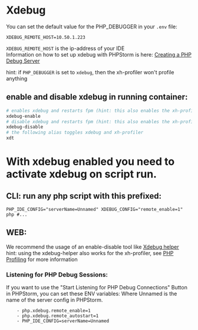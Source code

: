 # Xdebug

You can set the default value for the PHP_DEBUGGER in your `.env` file:
````env
XDEBUG_REMOTE_HOST=10.50.1.223
````

`XDEBUG_REMOTE_HOST` is the ip-address of your IDE <br />
Information on how to set up xdebug with PHPStorm is here: [Creating a PHP Debug Server](https://www.jetbrains.com/help/phpstorm/creating-a-php-debug-server-configuration.html)

hint: if `PHP_DEBUGGER` is set to `xdebug`, then the xh-profiler won't profile anything 

## enable and disable xdebug in running container:

````bash
# enables xdebug and restarts fpm (hint: this also enables the xh-profiler)
xdebug-enable
# disable xdebug and restarts fpm (hint: this also enables the xh-profiler)
xdebug-disable
# the following alias toggles xdebug and xh-profiler
xdt
````

# With xdebug enabled you need to activate xdebug on script run.

## CLI: run any php script with this prefixed:
````
PHP_IDE_CONFIG="serverName=Unnamed" XDEBUG_CONFIG="remote_enable=1" php #...
````

## WEB:

We recommend the usage of an enable-disable tool like [Xdebug helper](https://chrome.google.com/webstore/detail/xdebug-helper/eadndfjplgieldjbigjakmdgkmoaaaoc.)
<br />hint: using the xdebug-helper also works for the xh-profiler, see [PHP Profiling](profiling.md) for more information

### Listening for PHP Debug Sessions:

If you want to use the "Start Listening for PHP Debug Connections" Button in PHPStorm, you can set these ENV variables:
Where Unnamed is the name of the server config in PHPStorm.
````
    - php.xdebug.remote_enable=1
    - php.xdebug.remote_autostart=1
    - PHP_IDE_CONFIG=serverName=Unnamed
````

